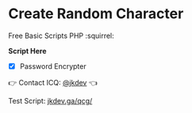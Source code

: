 # Create Random Character
Free Basic Scripts PHP  :squirrel:

**Script Here**

- [x] Password Encrypter



:point_right: Contact ICQ: [@jkdev](https://icq.im/jkdev)  :point_left:
 
 Test Script: [jkdev.ga/qcg/](http://jkdev.ga/pae/)
